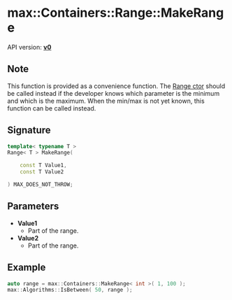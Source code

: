 # max::Containers::Range::MakeRange

API version: [**v0**](../../v0.md)

## Note

This function is provided as a convenience function.
The [Range ctor](Range_ctor.md) should be called instead if the developer knows which parameter is the minimum and which is the maximum.
When the min/max is not yet known, this function can be called instead.

## Signature

```c++
template< typename T >
Range< T > MakeRange(

	const T Value1,
	const T Value2

) MAX_DOES_NOT_THROW;
```

## Parameters

* **Value1**
    * Part of the range.
* **Value2**
	* Part of the range.

## Example

```c++
auto range = max::Containers::MakeRange< int >( 1, 100 );
max::Algorithms::IsBetween( 50, range );
```